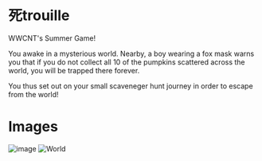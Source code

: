 # 死trouille

WWCNT's Summer Game!

You awake in a mysterious world. Nearby, a boy wearing a fox mask warns you that if you do not collect all 10 of the pumpkins scattered across the world, you will be trapped there forever.

You thus set out on your small scaveneger hunt journey in order to escape from the world!

# Images


![image](https://user-images.githubusercontent.com/77604434/184511845-346fe136-a6ae-429e-b7e5-3ccdd4809acf.png)
![World](https://user-images.githubusercontent.com/77604434/184511586-b8c563cf-439f-4429-8d48-82a063908f1b.png)

